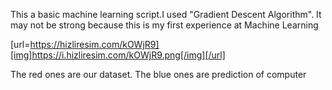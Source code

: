 This a basic machine learning script.I used "Gradient Descent Algorithm". It may not be strong because this is my first experience at Machine Learning

[url=https://hizliresim.com/kOWjR9][img]https://i.hizliresim.com/kOWjR9.png[/img][/url]


The red ones are our dataset.
The blue ones are prediction of computer

